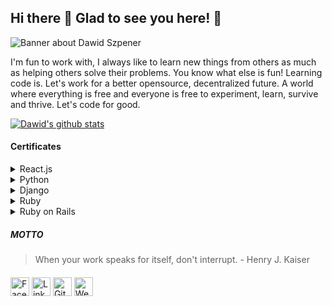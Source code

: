 ## Hi there 👋 Glad to see you here! 🤩

<img src="https://github.com/DawidSzpener/DawidSzpener/blob/main/background.png" alt="Banner about Dawid Szpener">

I'm fun to work with, I always like to learn new things from others as much as helping others solve their problems. You know what else is fun! Learning code is. Let's work for a better opensource, decentralized future. A world where everything is free and everyone is free to experiment, learn, survive and thrive. Let's code for good.

[![Dawid's github stats](https://github-readme-stats.vercel.app/api?username=DawidSzpener&hide=issues&show_icons=true&theme=tokyonight)](https://github.com/anuraghazra/github-readme-stats)

#### Certificates

<details>
  <summary>
    React.js
  </summary>
  <img src=https://github.com/DawidSzpener/DawidSzpener/blob/main/certificates/UC-eaf23a47-b9fe-45c5-81c4-476d81534223.jpg" alt="certificate" width="300" height="300">
</details>

<details>
  <summary>
    Python
  </summary>
  <img src="https://github.com/DawidSzpener/DawidSzpener/blob/main/certificates/UC-99bdc4ae-9380-4f93-b402-4cbfc292548e.jpg" alt="certificate" width="300" height="300">
</details>

<details>
  <summary>
    Django
  </summary>
  <img src="https://raw.githubusercontent.com/DawidSzpener/DawidSzpener/main/certificates/UC-808f6e67-4b28-46e1-9def-67db8ab06490.jpg" alt="certificate" width="300" height="300">
</details>

<details>
  <summary>
    Ruby
  </summary>
  <img src="https://raw.githubusercontent.com/DawidSzpener/DawidSzpener/main/certificates/UC-969de199-bf5d-4ede-ad46-d9a91fe02ae8.jpg" alt="certificate" width="300" height="300">
</details>

<details>
  <summary>
    Ruby on Rails
  </summary>
  <img src=https://github.com/DawidSzpener/DawidSzpener/blob/main/certificates/UC-eb17ceae-3890-455e-b65c-73f862e22f1b.jpg" alt="certificate" width="300" height="300">
</details>

##### MOTTO

> When your work speaks for itself, don't interrupt. - Henry J. Kaiser

####

<a href="https://www.facebook.com/dawid.szpener.5" target="_blank"><img src="https://github.com/DawidSzpener/DawidSzpener/blob/main/fb.png" alt="Facebook" width="30"></a>
<a href="https://www.linkedin.com/in/dawid-szpener-b853021a1/" target="_blank"><img src="https://github.com/DawidSzpener/DawidSzpener/blob/main/in.png" alt="LinkedIn" width="30"></a>
<a href="https://github.com/DawidSzpener" target="_blank"><img src="https://github.com/DawidSzpener/DawidSzpener/blob/main/git.png" alt="GitHub" width="30"></a>
<a href="https://www.dawidszpener.com" target="_blank"><img src="https://github.com/DawidSzpener/DawidSzpener/blob/main/www.png" alt="Website" width="30"></a>
